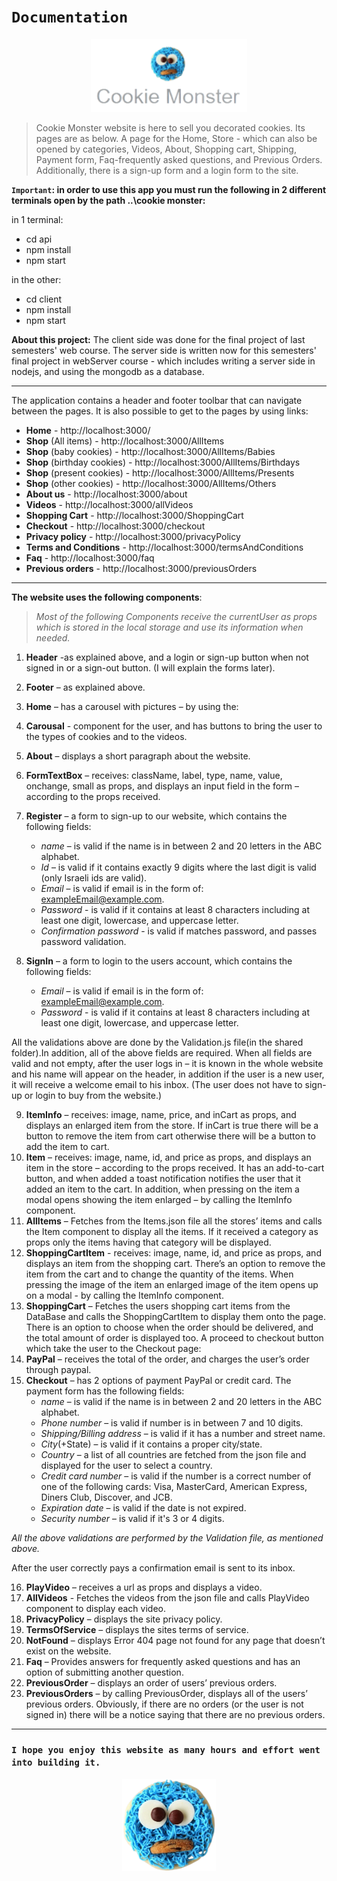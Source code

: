 
# `Documentation`

<p align="center">
  <img src=client\src\assets\images\logo.png width="250" title="hover text">
</p>

>Cookie Monster website is here to sell you decorated cookies. Its pages are as below. A page for the Home, Store - which can also be opened by categories, Videos, About, Shopping cart, Shipping, Payment form, Faq-frequently asked questions, and Previous Orders. Additionally, there is a sign-up form and a login form to the site.

**`Important`: in order to use this app you must run the following in 2 different terminals open by the path ..\cookie monster:**

in 1 terminal:
* cd api
* npm install
* npm start

in the other:
* cd client
* npm install
* npm start 

**About this project:**
  The client side was done for the final project of last semesters' web course. The server side is written now for this semesters' final project in webServer course - which includes writing a server side in nodejs, and using the mongodb as a database.

-------------------------------------------
The application contains a header and footer toolbar that can navigate between the pages. It is also possible to get to the pages by using links:
* **Home** - http://localhost:3000/ 
* **Shop** (All items) - http://localhost:3000/AllItems 
* **Shop** (baby cookies) - http://localhost:3000/AllItems/Babies 
* **Shop** (birthday cookies) - http://localhost:3000/AllItems/Birthdays 
* **Shop** (present cookies) - http://localhost:3000/AllItems/Presents 
* **Shop** (other cookies) - http://localhost:3000/AllItems/Others 
* **About us** - http://localhost:3000/about 
* **Videos** - http://localhost:3000/allVideos 
* **Shopping Cart** - http://localhost:3000/ShoppingCart 
* **Checkout** - http://localhost:3000/checkout 
* **Privacy policy** - http://localhost:3000/privacyPolicy 
* **Terms and Conditions** - http://localhost:3000/termsAndConditions 
* **Faq** - http://localhost:3000/faq 
* **Previous orders** - http://localhost:3000/previousOrders 
----------------------------------------------
**The website uses the following components**:
> *Most of the following Components receive the currentUser as props which is stored in the local storage and use its information when needed.*

1. **Header** -as explained above, and a login or sign-up button when not signed in or a sign-out button. (I will explain the forms later).
2. **Footer** – as explained above.
3. **Home** – has a carousel with pictures – by using the:

3. **Carousal** - component for the user, and has buttons to bring the user to the types of cookies and to the videos.

4. **About** – displays a short paragraph about the website.

5. **FormTextBox** – receives: className, label, type, name, value, onchange, small as props, and displays an input field in the form – according to the props received.

6. **Register** – a form to sign-up to our website, which contains the following fields:
    - *name* – is valid if the name is in between 2 and 20 letters in the ABC alphabet.
    - *Id* – is valid if it contains exactly 9 digits where the last digit is valid (only Israeli ids are valid).
    - *Email* – is valid if email is in the form of: exampleEmail@example.com.
    - *Password* - is valid if it contains at least 8 characters including at least one digit, lowercase, and uppercase letter.
    - *Confirmation password* - is valid if matches password, and passes password validation.

7. **SignIn**  – a form to login to the users account, which contains the following fields:
    - *Email* – is valid if email is in the form of: exampleEmail@example.com.
    - *Password* - is valid if it contains at least 8 characters including at least one digit, lowercase, and uppercase letter.


All the validations above are done by the Validation.js file(in the shared folder).In addition, all of the above fields are required. When all fields are valid and not empty, after the user logs in – it is known in the whole website and his name will appear on the header, in addition if the user is a new user, it will receive a welcome email to his inbox. (The user does not have to sign-up or login to buy from the website.)

9. **ItemInfo** – receives:  image, name, price, and inCart as props, and displays an enlarged item from the store. If inCart is true there will be a button to remove the item from cart otherwise there will be a button to add the item to cart.
10. **Item** – receives: image, name, id, and price as props, and displays an item in the store – according to the props received. It has an add-to-cart button, and when added a toast notification notifies the user that it added an item to the cart. In addition, when pressing on the item a modal opens showing the item enlarged – by calling the ItemInfo component. 
11. **AllItems** – Fetches from the Items.json file all the stores’ items and calls the Item component to display all the items. If it received a category as props only the items having that category will be displayed.
12. **ShoppingCartItem** -  receives: image, name, id, and price as props, and displays an item from the shopping cart. There’s an option to remove the item from the cart and to change the quantity of the items. When pressing the image of the item an enlarged image of the item opens up on a modal  - by calling the ItemInfo component. 
13. **ShoppingCart** – Fetches the users shopping cart items from the DataBase and calls the ShoppingCartItem to display them onto the page.\
There is an option to choose when the order should be delivered, and the total amount of order is displayed too. A proceed to checkout button which take the user to the Checkout page:
14. **PayPal** – receives the total of the order, and charges the user’s order through paypal.
15. **Checkout** – has 2 options of payment PayPal or credit card. The payment form has the following fields:
    - *name* – is valid if the name is in between 2 and 20 letters in the ABC alphabet.
    - *Phone number* – is valid if number is in between 7 and 10 digits.
    - *Shipping/Billing address* – is valid if it has a number and street name.
    - *City*(+State) – is valid if it contains a proper city/state.
    - *Country* – a list of all countries are fetched from the json file and displayed for the user to select a country.
    - *Credit card number* – is valid if the number is a correct number of one of the following cards:
Visa, MasterCard, American Express, Diners Club, Discover, and JCB.
    - *Expiration date* – is valid if the date is not expired.
    - *Security number* – is valid if it's 3 or 4 digits. 

*All the above validations are performed by the Validation file, as mentioned above.*

After the user correctly pays a confirmation email is sent to its inbox.

16. **PlayVideo** – receives a url as props and displays a video.
17. **AllVideos** - Fetches the videos from the json file and calls PlayVideo component to display each video.
18. **PrivacyPolicy** – displays the site privacy policy.
19. **TermsOfService** – displays the sites terms of service.
20. **NotFound** – displays Error 404 page not found for any page that doesn’t exist on the website.
21. **Faq** – Provides answers for frequently asked questions and has an option of submitting another question.
22. **PreviousOrder** – displays an order of users’ previous orders.
23. **PreviousOrders** – by calling PreviousOrder, displays all of the users’ previous orders. Obviously, if there are no orders (or the user is not signed in) there will be a notice saying that there are no previous orders. 
------------------------------------------------
### `I hope you enjoy this website as many hours and effort went into building it.`

<p align="center">
  <img src="client\public\favicon.ico" width="150" title="hover text">
</p>

